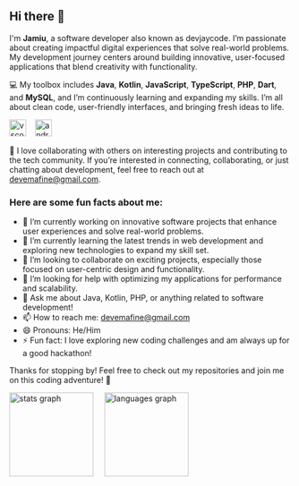 ## Hi there 👋

I'm **Jamiu**, a software developer also known as devjaycode. I’m passionate about creating impactful digital experiences that solve real-world problems. My development journey centers around building innovative, user-focused applications that blend creativity with functionality.

💻 My toolbox includes **Java**, **Kotlin**, **JavaScript**, **TypeScript**, **PHP**, **Dart**, and **MySQL**, and I’m continuously learning and expanding my skills. I’m all about clean code, user-friendly interfaces, and bringing fresh ideas to life.

<div>
  <img src="https://cdn.jsdelivr.net/gh/devicons/devicon@latest/icons/vscode/vscode-original.svg" height="30" alt="vscode logo"/>
  &nbsp;&nbsp;
  <img src="https://cdn.jsdelivr.net/gh/devicons/devicon@latest/icons/androidstudio/androidstudio-original.svg" height="30" alt="android studio logo"/>
</div>

🚀 I love collaborating with others on interesting projects and contributing to the tech community. If you’re interested in connecting, collaborating, or just chatting about development, feel free to reach out at [devemafine@gmail.com](mailto:devemafine@gmail.com).

### Here are some fun facts about me:

- 🔭 I’m currently working on innovative software projects that enhance user experiences and solve real-world problems.
- 🌱 I’m currently learning the latest trends in web development and exploring new technologies to expand my skill set.
- 👯 I’m looking to collaborate on exciting projects, especially those focused on user-centric design and functionality.
- 🤔 I’m looking for help with optimizing my applications for performance and scalability.
- 💬 Ask me about Java, Kotlin, PHP, or anything related to software development!
- 📫 How to reach me: [devemafine@gmail.com](mailto:devemafine@gmail.com)
- 😄 Pronouns: He/Him
- ⚡ Fun fact: I love exploring new coding challenges and am always up for a good hackathon!

Thanks for stopping by! Feel free to check out my repositories and join me on this coding adventure! 🚀

<div align="left">
  <img src="https://github-readme-stats.vercel.app/api?username=devjaycode&hide_title=false&hide_rank=false&show_icons=true&include_all_commits=true&count_private=true&disable_animations=false&theme=dracula&locale=en&hide_border=false" height="150" alt="stats graph"  />
  &nbsp;&nbsp;&nbsp;
  <img src="https://github-readme-stats.vercel.app/api/top-langs?username=devjaycode&locale=en&hide_title=false&layout=compact&card_width=320&langs_count=5&theme=dracula&hide_border=false" height="150" alt="languages graph"  />
</div>
